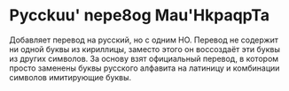 # Pycckuu' nepe8og Mau'HkpaqpTa
Добавляет перевод на русский, но с одним НО. Перевод не содержит ни одной буквы из кириллицы, заместо этого он воссоздаёт эти буквы из других символов.
За основу взят официальный перевод, в котором просто заменены буквы русского алфавита на латиницу и комбинации символов имитирующие буквы.
